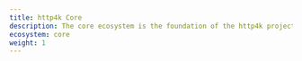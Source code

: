 ```yaml
---
title: http4k Core
description: The core ecosystem is the foundation of the http4k project, providing the essential building blocks for creating HTTP servers and clients. This ecosystem is designed to be lightweight, efficient, and testable, making it ideal for building reliable, high-performance applications.
ecosystem: core
weight: 1
---
```


